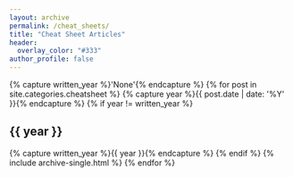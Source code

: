 ```yaml
---
layout: archive
permalink: /cheat_sheets/
title: "Cheat Sheet Articles"
header:
  overlay_color: "#333"
author_profile: false
---
```


{% capture written_year %}'None'{% endcapture %}
{% for post in site.categories.cheatsheet %}
{% capture year %}{{ post.date | date: '%Y' }}{% endcapture %}
{% if year != written_year %}
<h2 id="{{ year | slugify }}" class="archive__subtitle">{{ year }}</h2>
{% capture written_year %}{{ year }}{% endcapture %}
{% endif %}
{% include archive-single.html %}
{% endfor %}
